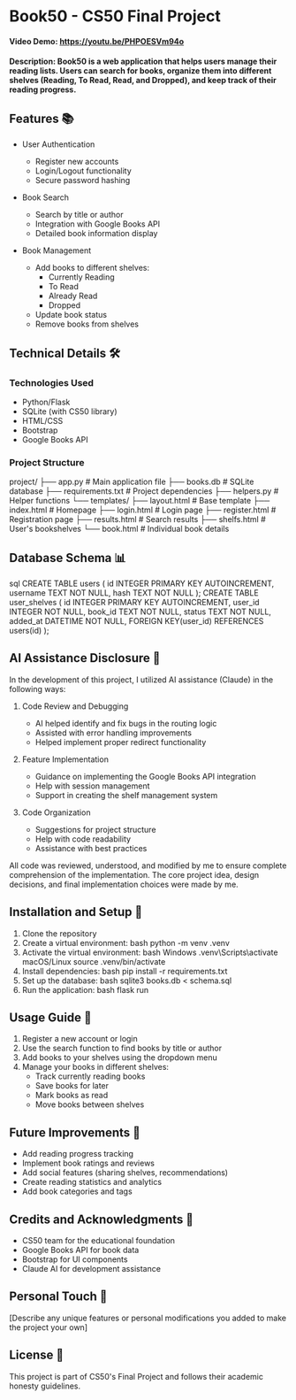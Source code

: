 # Book50 - CS50 Final Project
#### Video Demo: https://youtu.be/PHPOESVm94o
#### Description: Book50 is a web application that helps users manage their reading lists. Users can search for books, organize them into different shelves (Reading, To Read, Read, and Dropped), and keep track of their reading progress.


## Features 📚

* User Authentication
  - Register new accounts
  - Login/Logout functionality
  - Secure password hashing

* Book Search
  - Search by title or author
  - Integration with Google Books API
  - Detailed book information display

* Book Management
  - Add books to different shelves:
    - Currently Reading
    - To Read
    - Already Read
    - Dropped
  - Update book status
  - Remove books from shelves

## Technical Details 🛠️

### Technologies Used
* Python/Flask
* SQLite (with CS50 library)
* HTML/CSS
* Bootstrap
* Google Books API

### Project Structure
project/
├── app.py # Main application file
├── books.db # SQLite database
├── requirements.txt # Project dependencies
├── helpers.py # Helper functions
└── templates/
├── layout.html # Base template
├── index.html # Homepage
├── login.html # Login page
├── register.html # Registration page
├── results.html # Search results
├── shelfs.html # User's bookshelves
└── book.html # Individual book details

## Database Schema 📊
sql
CREATE TABLE users (
id INTEGER PRIMARY KEY AUTOINCREMENT,
username TEXT NOT NULL,
hash TEXT NOT NULL
);
CREATE TABLE user_shelves (
id INTEGER PRIMARY KEY AUTOINCREMENT,
user_id INTEGER NOT NULL,
book_id TEXT NOT NULL,
status TEXT NOT NULL,
added_at DATETIME NOT NULL,
FOREIGN KEY(user_id) REFERENCES users(id)
);


## AI Assistance Disclosure 🤖

In the development of this project, I utilized AI assistance (Claude) in the following ways:

1. Code Review and Debugging
   - AI helped identify and fix bugs in the routing logic
   - Assisted with error handling improvements
   - Helped implement proper redirect functionality

2. Feature Implementation
   - Guidance on implementing the Google Books API integration
   - Help with session management
   - Support in creating the shelf management system

3. Code Organization
   - Suggestions for project structure
   - Help with code readability
   - Assistance with best practices

All code was reviewed, understood, and modified by me to ensure complete comprehension of the implementation. The core project idea, design decisions, and final implementation choices were made by me.

## Installation and Setup 🚀

1. Clone the repository
2. Create a virtual environment:
bash
python -m venv .venv
3. Activate the virtual environment:
bash
Windows
.venv\Scripts\activate
macOS/Linux
source .venv/bin/activate
4. Install dependencies:
bash
pip install -r requirements.txt
5. Set up the database:
bash
sqlite3 books.db < schema.sql
6. Run the application:
bash
flask run


## Usage Guide 📖

1. Register a new account or login
2. Use the search function to find books by title or author
3. Add books to your shelves using the dropdown menu
4. Manage your books in different shelves:
   - Track currently reading books
   - Save books for later
   - Mark books as read
   - Move books between shelves

## Future Improvements 🔮

* Add reading progress tracking
* Implement book ratings and reviews
* Add social features (sharing shelves, recommendations)
* Create reading statistics and analytics
* Add book categories and tags

## Credits and Acknowledgments 🙏

* CS50 team for the educational foundation
* Google Books API for book data
* Bootstrap for UI components
* Claude AI for development assistance

## Personal Touch 🎨

[Describe any unique features or personal modifications you added to make the project your own]

## License 📄

This project is part of CS50's Final Project and follows their academic honesty guidelines.